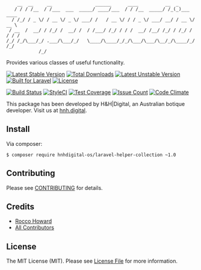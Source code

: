 ```
    __  __     __                ______      ____          __  _           
   / / / /__  / /___  ___  _____/ ____/___  / / /__  _____/ /_(_)___  ____ 
  / /_/ / _ \/ / __ \/ _ \/ ___/ /   / __ \/ / / _ \/ ___/ __/ / __ \/ __ \
 / __  /  __/ / /_/ /  __/ /  / /___/ /_/ / / /  __/ /__/ /_/ / /_/ / / / /
/_/ /_/\___/_/ .___/\___/_/   \____/\____/_/_/\___/\___/\__/_/\____/_/ /_/ 
            /_/                                                            
```

Provides various classes of useful functionality.

[![Latest Stable Version](https://poser.pugx.org/hnhdigital-os/laravel-helper-collection/v/stable.svg)](https://packagist.org/packages/hnhdigital-os/laravel-helper-collection) [![Total Downloads](https://poser.pugx.org/hnhdigital-os/laravel-helper-collection/downloads.svg)](https://packagist.org/packages/hnhdigital-os/laravel-helper-collection) [![Latest Unstable Version](https://poser.pugx.org/hnhdigital-os/laravel-helper-collection/v/unstable.svg)](https://packagist.org/packages/hnhdigital-os/laravel-helper-collection) [![Built for Laravel](https://img.shields.io/badge/Built_for-Laravel-green.svg)](https://laravel.com/) [![License](https://poser.pugx.org/hnhdigital-os/laravel-helper-collection/license.svg)](https://packagist.org/packages/hnhdigital-os/laravel-helper-collection)

[![Build Status](https://travis-ci.org/hnhdigital-os/laravel-helper-collection.svg?branch=master)](https://travis-ci.org/hnhdigital-os/laravel-helper-collection) [![StyleCI](https://styleci.io/repos/116007396/shield?branch=master)](https://styleci.io/repos/116007396) [![Test Coverage](https://codeclimate.com/github/hnhdigital-os/laravel-helper-collection/badges/coverage.svg)](https://codeclimate.com/github/hnhdigital-os/laravel-helper-collection/coverage) [![Issue Count](https://codeclimate.com/github/hnhdigital-os/laravel-helper-collection/badges/issue_count.svg)](https://codeclimate.com/github/hnhdigital-os/laravel-helper-collection) [![Code Climate](https://codeclimate.com/github/hnhdigital-os/laravel-helper-collection/badges/gpa.svg)](https://codeclimate.com/github/hnhdigital-os/laravel-helper-collection)

This package has been developed by H&H|Digital, an Australian botique developer. Visit us at [hnh.digital](http://hnh.digital).

## Install

Via composer:

`$ composer require hnhdigital-os/laravel-helper-collection ~1.0`

## Contributing

Please see [CONTRIBUTING](https://github.com/hnhdigital-os/laravel-helper-collection/blob/master/CONTRIBUTING.md) for details.

## Credits

* [Rocco Howard](https://github.com/RoccoHoward)
* [All Contributors](https://github.com/hnhdigital-os/laravel-helper-collection/contributors)

## License

The MIT License (MIT). Please see [License File](https://github.com/hnhdigital-os/laravel-helper-collection/blob/master/LICENSE) for more information.
